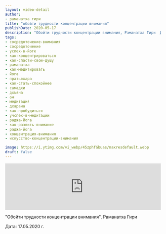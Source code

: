 ```yaml
---
layout: video-detail
author:
- раманатха гири
title: "обойти трудности концентрации внимания"
publishDate: 2020-05-17
description: "Обойти трудности концентрации внимания, Раманатха Гири  Дата  17.05.2020 г."
tags: 
- сосредоточение-внимания
- сосредоточение
- успех-в-йоге
- как-концентрироваться
- как-спасти-свою-душу
- раманатха
- как-медитировать
- йога
- пратьяхара
- как-стать-спокойнее
- самадхи
- дхъяна
- ом
- медитация
- дхарана
- как-пробудиться
- учспех-в-медитации
- раджа-йога
- как-развить-внимание
- раджа-йога
- концентрация-внимания
- искусство-концентрации-внимания

image: https://i.ytimg.com/vi_webp/45zphfGbuas/maxresdefault.webp
draft: false
---
```


<iframe width="100%" src="https://www.youtube.com/embed/45zphfGbuas" frameborder="0" allowfullscreen=""></iframe> 

 "Обойти трудности концентрации внимания", Раманатха Гири

 Дата: 17.05.2020 г.

  

 